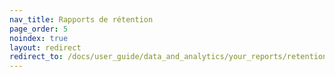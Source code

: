 ```yaml
---
nav_title: Rapports de rétention
page_order: 5
noindex: true
layout: redirect
redirect_to: /docs/user_guide/data_and_analytics/your_reports/retention_reports/
---
```


